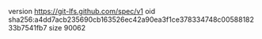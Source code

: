 version https://git-lfs.github.com/spec/v1
oid sha256:a4dd7acb235690cb163526ec42a90ea3f1ce378334748c0058818233b7541fb7
size 90062

